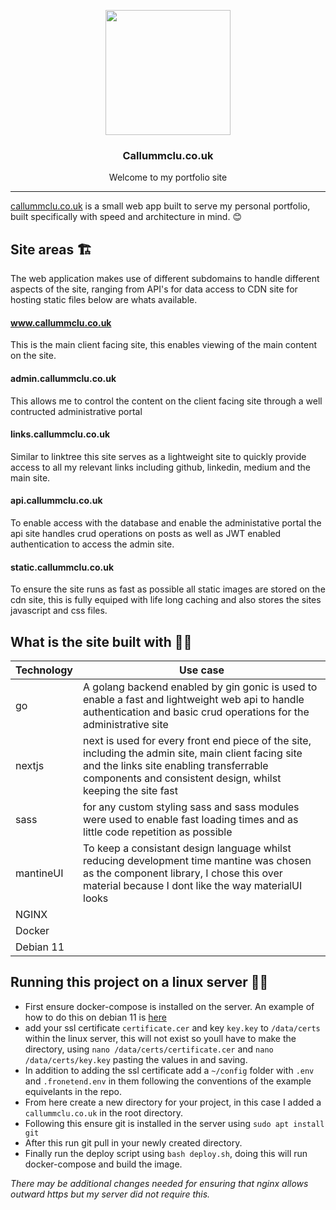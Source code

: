 <p align="center">
<img width="200px" src="https://user-images.githubusercontent.com/20967589/231171518-af4ea875-0f24-4d6b-9da6-98b539869eb7.png"/>
<h3 align="center">Callummclu.co.uk</h3>
<p align="center">Welcome to my portfolio site</p>
</p>

---

[callummclu.co.uk](https://callummclu.co.uk) is a small web app built to serve my personal portfolio, built specifically with speed and architecture in mind. 😊

## Site areas 🏗️

The web application makes use of different subdomains to handle different aspects of the site, ranging from API's for data access to CDN site for hosting static files below are whats available.

#### www.callummclu.co.uk

This is the main client facing site, this enables viewing of the main content on the site.

#### admin.callummclu.co.uk

This allows me to control the content on the client facing site through a well contructed administrative portal

#### links.callummclu.co.uk

Similar to linktree this site serves as a lightweight site to quickly provide access to all my relevant links including github, linkedin, medium and the main site.

#### api.callummclu.co.uk

To enable access with the database and enable the administative portal the api site handles crud operations on posts as well as JWT enabled authentication to access the admin site.

#### static.callummclu.co.uk

To ensure the site runs as fast as possible all static images are stored on the cdn site, this is fully equiped with life long caching and also stores the sites javascript and css files.

## What is the site built with 👷🏻

| Technology | Use case |
| --         |     --   |
| go| A golang backend enabled by gin gonic is used to enable a fast and lightweight web api to handle authentication and basic crud operations for the administrative site |
| nextjs | next is used for every front end piece of the site, including the admin site, main client facing site and the links site enabling transferrable components and consistent design, whilst keeping the site fast |
| sass | for any custom styling sass and sass modules were used to enable fast loading times and as little code repetition as possible |
| mantineUI | To keep a consistant design language whilst reducing development time mantine was chosen as the component library, I chose this over material because I dont like the way materialUI looks |
| NGINX | |
| Docker | |
| Debian 11 | |

## Running this project on a linux server 🏃🏻

- First ensure docker-compose is installed on the server. An example of how to do this on debian 11 is [here](https://cloudinfrastructureservices.co.uk/how-to-install-and-use-docker-compose-on-debian-11/)
- add your ssl certificate `certificate.cer` and key `key.key` to `/data/certs` within the linux server, this will not exist so youll have to make the directory, using `nano /data/certs/certificate.cer` and `nano /data/certs/key.key` pasting the values in and saving.
- In addition to adding the ssl certificate add a `~/config` folder with `.env` and `.fronetend.env` in them following the conventions of the example equivelants in the repo.
- From here create a new directory for your project, in this case I added a `callummclu.co.uk` in the root directory.
- Following this ensure git is installed in the server using `sudo apt install git`
- After this run git pull in your newly created directory.
- Finally run the deploy script using `bash deploy.sh`, doing this will run docker-compose and build the image.

_There may be additional changes needed for ensuring that nginx allows outward https but my server did not require this._
